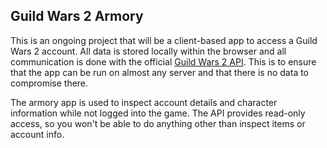 <h2>Guild Wars 2 Armory</h2>
<p>
This is an ongoing project that will be a client-based app to access a Guild Wars 2 account. All data is stored locally within
the browser and all communication is done with the official
<a href="https://wiki.guildwars2.com/wiki/API:Main" target="_blank">Guild Wars 2 API</a>. This is to ensure that the app can be
run on almost any server and that there is no data to compromise there.
</p>
<p>
The armory app is used to inspect account details and character information while not logged into the game. The API provides
read-only access, so you won't be able to do anything other than inspect items or account info.
</p>
